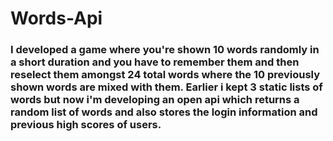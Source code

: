 # Words-Api

### I developed a game where you're shown 10 words randomly in a short duration and you have to remember them and then reselect them amongst 24 total words where the 10 previously shown words are mixed with them. Earlier i kept 3 static lists of words but now i'm developing an open api which returns a random list of words and also stores the login information and previous high scores of users.
